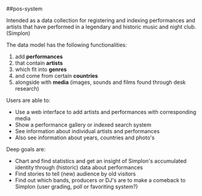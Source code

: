 ##pos-system

Intended as a data collection for registering and indexing performances and artists that have performed in a legendary and historic music and night club. (Simplon)

The data model has the following functionalities:
 1.  add **performances** 
 2.  that contain **artists**
 3.  which fit into **genres** 
 4.  and come from certain **countries**	
 5.  alongside with **media** (images, sounds and films found through desk research)

Users are able to:

 - Use a web interface to add artists and performances with corresponding media
 - Show a performance gallery or indexed search system
 - See information about individual artists and performances
 - Also see information about years, countries and photo's

Deep goals are:

- Chart and find statistics and get an insight of Simplon's  accumulated identity through (historic) data about performances
- Find stories to tell (new) audience by old visitors 
- Find out which bands, producers or DJ's are to make a comeback to Simplon (user grading, poll or favoriting system?)  
